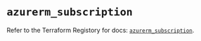 # `azurerm_subscription`

Refer to the Terraform Registory for docs: [`azurerm_subscription`](https://registry.terraform.io/providers/hashicorp/azurerm/3.64.0/docs/resources/subscription).
